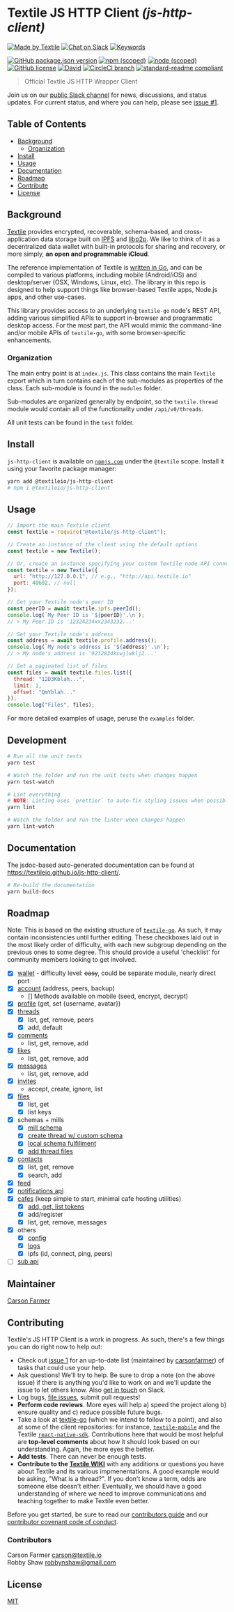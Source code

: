 # Textile JS HTTP Client _(js-http-client)_

[![Made by Textile](https://img.shields.io/badge/made%20by-Textile-informational.svg?style=popout-square)](https://textile.io)
[![Chat on Slack](https://img.shields.io/badge/slack-slack.textile.io-informational.svg?style=popout-square)](https://slack.textile.io)
[![Keywords](https://img.shields.io/github/package-json/keywords/textileio/js-http-client.svg?style=popout-square)](./package.json)

[![GitHub package.json version](https://img.shields.io/github/package-json/v/textileio/js-http-client.svg?style=popout-square)](./package.json)
[![npm (scoped)](https://img.shields.io/npm/v/@textileio/js-http-client.svg?style=popout-square)](https://www.npmjs.com/package/@textileio/js-http-client)
[![node (scoped)](https://img.shields.io/node/v/@textileio/js-http-client.svg?style=popout-square)](https://www.npmjs.com/package/@textileio/js-http-client)
[![GitHub license](https://img.shields.io/github/license/textileio/js-http-client.svg?style=popout-square)](./LICENSE)
[![David](https://img.shields.io/david/dev/textileio/js-http-client.svg)](https://david-dm.org/textileio/js-http-client)
[![CircleCI branch](https://img.shields.io/circleci/project/github/textileio/js-http-client/master.svg?style=popout-square)](https://circleci.com/gh/textileio/js-http-client)
[![standard-readme compliant](https://img.shields.io/badge/readme%20style-standard-brightgreen.svg?style=popout-square)](https://github.com/RichardLitt/standard-readme)

> Official Textile JS HTTP Wrapper Client

Join us on our [public Slack channel](https://slack.textile.io/) for news, discussions, and status updates. For current status, and where you can help, please see [issue #1](https://github.com/textileio/js-http-client/issues/1).

## Table of Contents

- [Background](#background)
  - [Organization](#organization)
- [Install](#install)
- [Usage](#usage)
- [Documentation](#documentation)
- [Roadmap](#roadmap)
- [Contribute](#contribute)
- [License](#license)

## Background

[Textile](https://www.textile.io) provides encrypted, recoverable, schema-based, and cross-application data storage built on [IPFS](https://github.com/ipfs) and [libp2p](https://github.com/libp2p). We like to think of it as a decentralized data wallet with built-in protocols for sharing and recovery, or more simply, **an open and programmable iCloud**.

The reference implementation of Textile is [written in Go](https://github.com/textileio/textile-go), and can be compiled to various platforms, including mobile (Android/iOS) and desktop/server (OSX, Windows, Linux, etc). The library in this repo is designed to help support things like browser-based Textile apps, Node.js apps, and other use-cases.

This library provides access to an underlying `textile-go` node's REST API, adding various simplified APIs to support in-browser and programmatic desktop access. For the most part, the API would mimic the command-line and/or mobile APIs of `textile-go`, with some browser-specific enhancements.

### Organization

The main entry point is at `index.js`. This class contains the main `Textile` export which in turn contains each of the sub-modules as properties of the class. Each sub-module is found in the `modules` folder.

Sub-modules are organized generally by endpoint, so the `textile.thread` module would contain all of the functionality under `/api/v0/threads`.

All unit tests can be found in the `test` folder.

## Install

`js-http-client` is available on [`npmjs.com`](https://www.npmjs.com/package/@textileio/js-http-client) under the `@textile` scope. Install it using your favorite package manager:

```sh
yarn add @textileio/js-http-client
# npm i @textileio/js-http-client
```

## Usage

```javascript
// Import the main Textile client
const Textile = require("@textile/js-http-client");

// Create an instance of the client using the default options
const textile = new Textile();

// Or, create an instance specifying your custom Textile node API connection
const textile = new Textile({
  url: "http://127.0.0.1", // e.g., "http://api.textile.io"
  port: 40602, // null
});

// Get your Textile node's peer ID
const peerID = await textile.ipfs.peerId();
console.log(`My Peer ID is '${peerID}'.\n`);
// > My Peer ID is '12324234xx2343232...'

// Get your Textile node's address
const address = await textile.profile.address();
console.log(`My node's address is '${address}'.\n`);
// > My node's address is '9232834kswjlwklj2...'

// Get a paginated list of files
const files = await textile.files.list({
  thread: "12D3Kblah...",
  limit: 1,
  offset: "QmYblah..."
});
console.log("Files", files);
```

For more detailed examples of usage, peruse the `examples` folder.

## Development

```sh
# Run all the unit tests
yarn test

# Watch the folder and run the unit tests when changes happen
yarn test-watch

# Lint everything
# NOTE: Linting uses `prettier` to auto-fix styling issues when possible
yarn lint

# Watch the folder and run the linter when changes happen
yarn lint-watch
```

## Documentation

The jsdoc-based auto-generated documentation can be found at https://textileio.github.io/js-http-client/.

```sh
# Re-build the documentation
yarn build-docs
```

## Roadmap

Note: This is based on the existing structure of [`textile-go`](https://github.com/textileio/textile-go). As such, it may contain inconsistencies until further editing. These checkboxes laid out in the most likely order of difficulty, with each new subgroup depending on the previous ones to some degree. This should provide a useful 'checklist' for community members looking to get involved.

- [x] [wallet](https://github.com/textileio/textile-go/tree/master/wallet) - difficulty level: ~~easy~~, could be separate module, nearly direct port
- [x] [account](https://github.com/textileio/textile-go/blob/master/cmd/account.go) (address, peers, backup)
  - [] Methods available on mobile (seed, encrypt, decrypt)
- [x] [profile](https://github.com/textileio/textile-go/blob/master/cmd/profile.go) (get, set {username, avatar})
- [x] [threads](https://github.com/textileio/textile-go/blob/master/cmd/threads.go)
  - [x] list, get, remove, peers
  - [x] add, default
- [x] [comments](https://github.com/textileio/textile-go/blob/master/cmd/comments.go)
  - list, get, remove, add
- [x] [likes](https://github.com/textileio/textile-go/blob/master/cmd/likes.go)
  - list, get, remove, add
- [x] [messages](https://github.com/textileio/textile-go/blob/master/cmd/messages.go)
  - list, get, remove, add
- [x] [invites](https://github.com/textileio/textile-go/blob/master/cmd/invites.go)
  - accept, create, ignore, list
- [x] [files](https://github.com/textileio/textile-go/blob/master/cmd/files.go)
  - [x] list, get
  - [x] list keys
- [x] schemas + mills
  - [x] [mill schema](https://github.com/textileio/textile-go/blob/master/core/api_mill.go)
  - [x] [create thread w/ custom schema](https://github.com/textileio/textile-go/blob/master/cmd/threads.go#L105)
  - [x] [local schema fulfillment](https://github.com/textileio/minimal-client-demo)
  - [x] [add thread files](https://github.com/textileio/textile-go/blob/master/cmd/files.go#L112)
- [x] [contacts](https://github.com/textileio/textile-go/blob/master/cmd/contacts.go)
  - [x] list, get, remove
  - [x] search, add
- [x] [feed](https://github.com/textileio/textile-go/blob/master/cmd/feed.go)
- [x] [notifications api](https://github.com/textileio/textile-go/blob/master/cmd/notifications.go)
- [x] [cafes](https://github.com/textileio/textile-go/blob/master/cmd/cafe.go) (keep simple to start, minimal cafe hosting utilities)
  - [x] [add, get, list tokens](https://github.com/textileio/textile-go/blob/master/cmd/tokens.go)
  - [x] add/register
  - [x] list, get, remove, messages
- [x] others
  - [x] [config](https://github.com/textileio/textile-go/blob/master/cmd/config.go)
  - [x] [logs](https://github.com/textileio/textile-go/blob/master/cmd/logs.go)
  - [x] ipfs (id, connect, ping, peers)
- [ ] [sub api](https://github.com/textileio/textile-go/blob/master/cmd/sub.go)
    
## Maintainer

[Carson Farmer](https://github.com/carsonfarmer)

## Contributing

Textile's JS HTTP Client is a work in progress. As such, there's a few things you can do right now to help out:

  * Check out [issue 1](https://github.com/textileio/js-http-client/issues/1) for an up-to-date list (maintained by [carsonfarmer](https://github.com/carsonfarmer)) of tasks that could use your help.
  * Ask questions! We'll try to help. Be sure to drop a note (on the above issue) if there is anything you'd like to work on and we'll update the issue to let others know. Also [get in touch](https://slack.textile.io) on Slack.
  * Log bugs, [file issues](https://github.com/textileio/js-http-client/issues), submit pull requests!
  * **Perform code reviews**. More eyes will help a) speed the project along b) ensure quality and c) reduce possible future bugs.
  * Take a look at [textile-go](https://github.com/textileio/textile-go) (which we intend to follow to a point), and also at some of the client repositories: for instance, [`textile-mobile`](https://github.com/textileio/textile-mobile) and the Textile [`react-native-sdk`](https://github.com/textileio/react-native-sdk). Contributions here that would be most helpful are **top-level comments** about how it should look based on our understanding. Again, the more eyes the better.
  * **Add tests**. There can never be enough tests.
  * **Contribute to the [Textile WIKI](https://github.com/textileio/textile-go/wiki)** with any additions or questions you have about Textile and its various impmenentations. A good example would be asking, "What is a thread?". If you don't know a term, odds are someone else doesn't either. Eventually, we should have a good understanding of where we need to improve communications and teaching together to make Textile even better.
  
 Before you get started, be sure to read our [contributors guide](./CONTRIBUTING.md) and our [contributor covenant code of conduct](./CODE_OF_CONDUCT.md).

### Contributors

Carson Farmer <carson@textile.io>  
Robby Shaw <robbynshaw@gmail.com>


## License

[MIT](./LICENSE)
